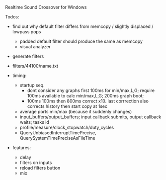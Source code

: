 Realtime Sound Crossover for Windows

Todos:
 
 - find out why default filter differs from memcopy / slightly displaced / lowpass pops
	- padded default filter should produce the same as memcopy
	- visual analyzer

 - generate filters
 - filters/44100/name.txt

 - timing:
    - startup seq.
        - dont consider any graphs first 100ms for min/max,L,G; require 100ms available to calc min/max,L,G; 200ms graph boot;
		- 100ms 100ms then 800ms correct x10. last corrrection also corrects history then start copy at 1sec
    - average ports min/max (because it suddenly changes)
	- input_buffers/output_buffers; input callback submits, output callback waits; tasks id
	- profile/measure/clock_stopwatch/duty_cycles
    - QueryUnbiasedInterruptTimePrecise, QuerySystemTimePreciseAsFileTime

 - features:
    - delay
    - filters on inputs
	- reload filters button
	- mix
